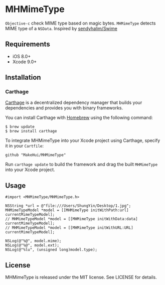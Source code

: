 # MHMimeType

`Objective-c` check MIME type based on magic bytes. `MHMimeType` detects MIME type of a `NSData`. Inspired by [sendyhalim/Swime](https://github.com/sendyhalim/Swime)

## Requirements

- iOS 8.0+
- Xcode 9.0+

## Installation

### Carthage

[Carthage](https://github.com/Carthage/Carthage) is a decentralized dependency manager that builds your dependencies and provides you with binary frameworks.

You can install Carthage with [Homebrew](http://brew.sh/) using the following command:

```
$ brew update
$ brew install carthage
```

To integrate MHMimeType into your Xcode project using Carthage, specify it in your `Cartfile`:

```
github "MakeHui/MHMimeType"
```

Run `carthage update` to build the framework and drag the built `MHMimeType` into your Xcode project.

## Usage

```objc
#import <MHMimeType/MHMimeType.h>

NSString *url = @"file:///Users/ShungYin/Desktop/1.jpg";
MHMimeTypeModel *model = [[MHMimeType initWithPath:url] currentMimeTypeModel];
// MHMimeTypeModel *model = [[MHMimeType initWithData:data] currentMimeTypeModel];
// MHMimeTypeModel *model = [[MHMimeType initWithURL:URL] currentMimeTypeModel];

NSLog(@"%@", model.mime);
NSLog(@"%@", model.ext);
NSLog(@"%lu", (unsigned long)model.type);
```

## License

MHMimeType is released under the MIT license. See LICENSE for details.
